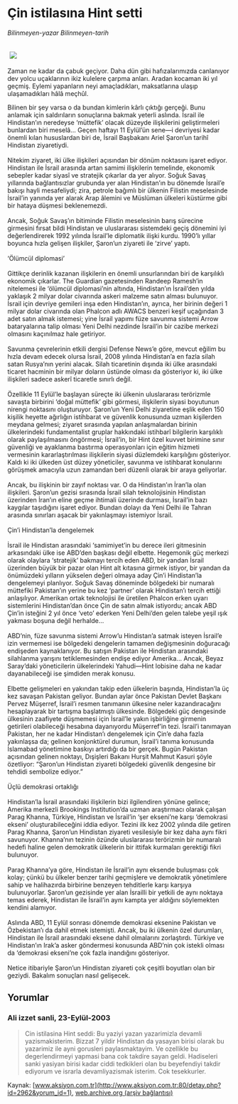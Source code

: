 # Çin istilasına Hint setti

*Bilinmeyen-yazar Bilinmeyen-tarih*

<div>
 <font>
  <img border="0" height="1" src="/web/20031101040428im_/http://www.aksiyon.com.tr/images/blank.gif"/>
 </font>
 <font class="content">
  <p>
   <img border="0" hspace="5" src="http://web.archive.org/web/20031101040428im_/http://www.aksiyon.com.tr/resim/458/10.jpg" vspace="5"/>
  </p>
 </font>
 <font class="content">
  Zaman ne kadar da çabuk geçiyor. Daha dün gibi hafızalarımızda canlanıyor dev yolcu uçaklarının ikiz kulelere çarpma anları. Aradan kocaman iki yıl geçmiş. Eylemi yapanların neyi amaçladıkları, maksatlarına ulaşıp ulaşamadıkları hâlâ meçhûl.
  <br/>
 </font>
 <p>
  <font class="content">
   Bilinen bir şey varsa o da bundan kimlerin kârlı çıktığı gerçeği. Bunu anlamak için saldırıların sonuçlarına bakmak yeterli aslında. İsrail ile Hindistan’ın neredeyse ‘müttefik’ olacak düzeyde ilişkilerini geliştirmeleri bunlardan biri meselâ... Geçen haftayı 11 Eylül’ün sene—i devriyesi kadar önemli kılan hususlardan biri de, İsrail Başbakanı Ariel Şaron’un tarihî Hindistan ziyaretiydi.
   <br/>
   <br/>
   Nitekim ziyaret, iki ülke ilişkileri açısından bir dönüm noktasını işaret ediyor. Hindistan ile İsrail arasında artan samimi ilişkilerin temelinde, ekonomik sebepler kadar siyasî ve stratejik çıkarlar da yer alıyor. Soğuk Savaş yıllarında bağlantısızlar grubunda yer alan Hindistan’ın bu dönemde İsrail’e bakışı hayli mesafeliydi; zira, petrole bağımlı bir ülkenin Filistin meselesinde İsrail’in yanında yer alarak Arap âlemini ve Müslüman ülkeleri küstürme gibi bir hataya düşmesi beklenemezdi.
   <br/>
   <br/>
   Ancak, Soğuk Savaş’ın bitiminde Filistin meselesinin barış sürecine girmesini fırsat bildi Hindistan ve uluslararası sistemdeki geçiş dönemini iyi değerlendirerek 1992 yılında İsrail’le diplomatik ilişki kurdu. 1990’lı yıllar boyunca hızla gelişen ilişkiler, Şaron’un ziyareti ile ‘zirve’ yaptı.
   <br/>
   <br/>
   ‘Ölümcül diplomasi’
   <br/>
   <br/>
   Gittikçe derinlik kazanan ilişkilerin en önemli unsurlarından biri de karşılıklı ekonomik çıkarlar. The Guardian gazetesinden Randeep Ramesh’in nitelemesi ile ‘ölümcül diplomasi’nin altında, Hindistan’ın İsrail’den yılda yaklaşık 2 milyar dolar civarında askeri malzeme satın alması bulunuyor. İsrail için devriye gemileri inşa eden Hindistan’ın, ayrıca, her birinin değeri 1 milyar dolar civarında olan Phalcon adlı AWACS benzeri keşif uçağından 3 adet satın almak istemesi; yine İsrail yapımı füze savunma sistemi Arrow bataryalarına talip olması Yeni Delhi nezdinde İsrail’in bir cazibe merkezi olmasını kaçınılmaz hale getiriyor.
   <br/>
   <br/>
   Savunma çevrelerinin etkili dergisi Defense News’e göre, mevcut eğilim bu hızla devam edecek olursa İsrail, 2008 yılında Hindistan’a en fazla silah satan Rusya’nın yerini alacak. Silah ticaretinin dışında iki ülke arasındaki ticaret hacminin bir milyar doların üstünde olması da gösteriyor ki, iki ülke ilişkileri sadece askerî ticaretle sınırlı değil.
   <br/>
   <br/>
   Özellikle 11 Eylül’le başlayan süreçte iki ülkenin uluslararası terörizmle savaşta birbirini ‘doğal müttefik’ gibi görmesi, ilişkilerin siyasi boyutunun nirengi noktasını oluşturuyor. Şaron’un Yeni Delhi ziyaretine eşlik eden 150 kişilik heyette ağırlığın istihbarat ve güvenlik konusunda uzman kişilerden meydana gelmesi; ziyaret sırasında yapılan anlaşmalardan birinin ülkelerindeki fundamentalist gruplar hakkındaki istihbarî bilgilerin karşılıklı olarak paylaşılmasını öngörmesi; İsrail’in, bir Hint özel kuvvet birimine sınır güvenliği ve ayaklanma bastırma operasyonları için eğitim hizmeti vermesinin kararlaştırılması ilişkilerin siyasi düzlemdeki karşılığını gösteriyor. Kaldı ki iki ülkeden üst düzey yöneticiler, savunma ve istihbarat konularını görüşmek amacıyla uzun zamandan beri düzenli olarak bir araya geliyorlar.
   <br/>
   <br/>
   Ancak, bu ilişkinin bir zayıf noktası var. O da Hindistan’ın İran’la olan ilişkileri. Şaron’un gezisi sırasında İsrail silah teknolojisinin Hindistan üzerinden İran’ın eline geçme ihtimali üzerinde durması, İsrail’in bazı kaygılar taşıdığını işaret ediyor. Bundan dolayı da Yeni Delhi ile Tahran arasında sınırları aşacak bir yakınlaşmayı istemiyor İsrail.
   <br/>
   <br/>
   Çin’i Hindistan’la dengelemek
   <br/>
   <br/>
   İsrail ile Hindistan arasındaki ‘samimiyet’in bu derece ileri gitmesinin arkasındaki ülke ise ABD’den başkası değil elbette. Hegemonik güç merkezi olarak olaylara ‘stratejik’ bakmayı tercih eden ABD, bir yandan İsrail üzerinden büyük bir pazar olan Hint alt kıtasına girmek istiyor, bir yandan da önümüzdeki yılların yükselen değeri olmaya aday Çin’i Hindistan’la dengelemeyi planlıyor. Soğuk Savaş döneminde bölgedeki bir numaralı müttefiki Pakistan’ın yerine bu kez ‘partner’ olarak Hindistan’ı tercih ettiği anlaşılıyor. Amerikan ortak teknolojisi ile üretilen Phalcon erken uyarı sistemlerini Hindistan’dan önce Çin de satın almak istiyordu; ancak ABD Çin’in isteğini 2 yıl önce ‘veto’ ederken Yeni Delhi’den gelen talebe yeşil ışık yakması boşuna değil herhalde...
   <br/>
   <br/>
   ABD’nin, füze savunma sistemi Arrow’u Hindistan’a satmak isteyen İsrail’e izin vermemesi ise bölgedeki dengelerin tamamen değişmesinin doğuracağı endişeden kaynaklanıyor. Bu satışın Pakistan ile Hindistan arasındaki silahlanma yarışını tetiklemesinden endişe ediyor Amerika... Ancak, Beyaz Saray’daki yöneticilerin ülkelerindeki Yahudi—Hint lobisine daha ne kadar dayanabileceği ise şimdiden merak konusu.
   <br/>
   <br/>
   Elbette gelişmeleri en yakından takip eden ülkelerin başında, Hindistan’la üç kez savaşan Pakistan geliyor. Bundan aylar önce Pakistan Devlet Başkanı Pervez Müşerref, İsrail’i resmen tanımanın ülkesine neler kazandıracağını hesaplayarak bir tartışma başlatmıştı ülkesinde. Bölgedeki güç dengesinde ülkesinin zaafiyete düşmemesi için İsrail’le yakın işbirliğine girmenin getirileri olabileceği hesabına dayanıyordu Müşerref’in tezi. İsrail’i tanımayan Pakistan, her ne kadar Hindistan’ı dengelemek için Çin’e daha fazla yakınlaşsa da; gelinen konjonktürel durumun, İsrail’i tanıma konusunda İslamabad yönetimine baskıyı artırdığı da bir gerçek. Bugün Pakistan açısından gelinen noktayı, Dışişleri Bakanı Hurşit Mahmut Kasuri şöyle özetliyor: “Şaron’un Hindistan ziyareti bölgedeki güvenlik dengesine bir tehdidi sembolize ediyor.”
   <br/>
   <br/>
   Üçlü demokrasi ortaklığı
   <br/>
   <br/>
   Hindistan’la İsrail arasındaki ilişkilerin bizi ilgilendiren yönüne gelince; Amerika merkezli Brookings Institution’da uzman araştırmacı olarak çalışan Parag Khanna, Türkiye, Hindistan ve İsrail’in ‘şer ekseni’ne karşı ‘demokrasi ekseni’ oluşturabileceğini iddia ediyor. Tezini ilk kez 2002 yılında dile getiren Parag Khanna, Şaron’un Hindistan ziyareti vesilesiyle bir kez daha aynı fikri savunuyor. Khanna’nın tezinin özünde uluslararası terörizmin bir numaralı hedefi haline gelen demokratik ülkelerin bir ittifak kurmaları gerektiği fikri bulunuyor.
   <br/>
   <br/>
   Parag Khanna’ya göre, Hindistan ile İsrail’in aynı eksende buluşması çok kolay; çünkü bu ülkeler benzer tarihi geçmişlere ve demokratik yönetimlere sahip ve halihazırda birbirine benzeyen tehditlerle karşı karşıya bulunuyorlar. Şaron’un gezisinde yer alan İsrailli bir yetkili de aynı noktaya temas ederek, Hindistan ile İsrail’in aynı kampta yer aldığını söylemekten kendini alamıyor.
   <br/>
   <br/>
   Aslında ABD, 11 Eylül sonrası dönemde demokrasi eksenine Pakistan ve Özbekistan’ı da dahil etmek istemişti. Ancak, bu iki ülkenin özel durumları, Hindistan ile İsrail arasındaki eksene dahil olmalarını zorlaştırdı. Türkiye ve Hindistan’ın Irak’a asker göndermesi konusunda ABD’nin çok istekli olması da ‘demokrasi ekseni’ne çok fazla inandığını gösteriyor.
   <br/>
   <br/>
   Netice itibariyle Şaron’un Hindistan ziyareti çok çeşitli boyutları olan bir geziydi. Bakalım sonuçları nasıl gelişecek.
   <br/>
  </font>
 </p>
</div>


## Yorumlar

### Ali izzet sanli, 23-Eylül-2003
> Cin istilasina Hint seddi: 
> Bu yaziyi yazan yazarimizla devamli yazismakisterim. Bizzat 7 yildir Hindistan da yasayan birisi olarak bu yazarimiz ile ayni gorusleri paylasmaktayim.               Ve ozellikle bu degerlendirmeyi yapmasi bana cok takdire sayan geldi. Hadiseleri sanki yasiyan birisi kadar ciddi tedkikleri olan bu beyefendiyi takdir ediyorum ve israrla devamliyazismak isterim.                Cok tesekkurler.

Kaynak: [www.aksiyon.com.tr](http://www.aksiyon.com.tr:80/detay.php?id=2962&yorum_id=1), [web.archive.org (arşiv bağlantısı)](http://web.archive.org/web/20031101040428/http://www.aksiyon.com.tr:80/detay.php?id=2962&yorum_id=1)
